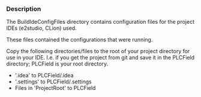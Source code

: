 ### Description

The BuildIdeConfigFiles directory contains configuration files for
the project IDEs (e2studio, CLion) used.

These files contained the configurations that were running.

Copy the following directories/files to the root of your project directory for use in your IDE.
I.e. if you get the project from git and save it in the PLCField directory; PLCField is your root directory.

- '.idea' to PLCField/.idea
- '.settings' to PLCField/.settings
- Files in 'ProjectRoot' to PLCField
 